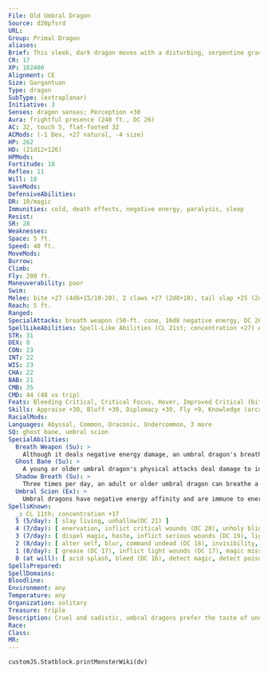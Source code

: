 ```yaml
---
File: Old Umbral Dragon
Source: d20pfsrd
URL: 
Group: Primal Dragon
aliases: 
Brief: This sleek, dark dragon moves with a disturbing, serpentine grace, its eyes glowing as if lit from within by crimson embers.
CR: 17
XP: 102400
Alignment: CE
Size: Gargantuan
Type: dragon
SubType: (extraplanar)
Initiative: 3
Senses: dragon senses; Perception +30
Aura: frightful presence (240 ft., DC 26)
AC: 32, touch 5, flat-footed 32
ACMods: (-1 Dex, +27 natural, -4 size)
HP: 262
HD: (21d12+126)
HPMods: 
Fortitude: 18
Reflex: 11
Will: 18
SaveMods: 
DefensiveAbilities: 
DR: 10/magic
Immunities: cold, death effects, negative energy, paralysis, sleep
Resist: 
SR: 28
Weaknesses: 
Space: 5 ft.
Speed: 40 ft.
MoveMods: 
Burrow: 
Climb: 
Fly: 200 ft.
Maneuverability: poor
Swim: 
Melee: bite +27 (4d6+15/19-20), 2 claws +27 (2d8+10), tail slap +25 (2d8+15) and 2 wings +25 (2d6+5)
Reach: 5 ft.
Ranged: 
SpecialAttacks: breath weapon (50-ft. cone, 16d8 negative energy, DC 26), crush (4d6+15, DC 26), shadow breath (8 Str), tail sweep (2d6+15, DC 26)
SpellLikeAbilities: Spell-Like Abilities (CL 21st; concentration +27) At will-darkness, project image (DC 23), shadow walk, vampiric touch
STR: 31
DEX: 8
CON: 23
INT: 22
WIS: 23
CHA: 22
BAB: 21
CMB: 35
CMD: 44 (48 vs trip)
Feats: Bleeding Critical, Critical Focus, Hover, Improved Critical (bite), Improved Initiative, Improved Vital Strike, Multiattack, Power Attack, Skill Focus (Stealth), Snatch, Vital Strike
Skills: Appraise +30, Bluff +30, Diplomacy +30, Fly +9, Knowledge (arcana, local, planes, religion) +30, Perception +30, Sense Motive +30, Spellcraft +30, Stealth +17
RacialMods: 
Languages: Abyssal, Common, Draconic, Undercommon, 3 more
SQ: ghost bane, umbral scion
SpecialAbilities:
  Breath Weapon (Su): >
    Although it deals negative energy damage, an umbral dragon's breath weapon does not heal undead creatures.
  Ghost Bane (Su): >
    A young or older umbral dragon's physical attacks deal damage to incorporeal creatures normally.
  Shadow Breath (Su): >
    Three times per day, an adult or older umbral dragon can breathe a cone of shadows. Creatures who fail a Fortitude save are blinded for 1d4 rounds and take 1 point of Str drain per age category possessed by the dragon. A successful save negates the blindness and reduces Str drain to 1d4 points.
  Umbral Scion (Ex): >
    Umbral dragons have negative energy affinity and are immune to energy drain and death effects.
SpellsKnown:
  _: CL 11th; concentration +17
  5 (5/day): [ slay living, unhallow(DC 21) ]
  4 (7/day): [ enervation, inflict critical wounds (DC 20), unholy blight(DC 20) ]
  3 (7/day): [ dispel magic, haste, inflict serious wounds (DC 19), lightning bolt(DC 19) ]
  2 (8/day): [ alter self, blur, command undead (DC 18), invisibility, web(DC 18) ]
  1 (8/day): [ grease (DC 17), inflict light wounds (DC 17), magic missile, reduce person (DC 17), shield ]
  0 (at will): [ acid splash, bleed (DC 16), detect magic, detect poison, disrupt undead (DC 16), ghost sound, mage hand, ray of frost, read magic ]
SpellsPrepared: 
SpellDomains: 
Bloodline: 
Environment: any
Temperature: any
Organization: solitary
Treasure: triple
Description: Cruel and sadistic, umbral dragons prefer the taste of undead flesh or ghostly ectoplasm, yet never turn down opportunities to consume living flesh.
Race: 
Class: 
MR: 
---
```

```dataviewjs
customJS.Statblock.printMonsterWiki(dv)
```
